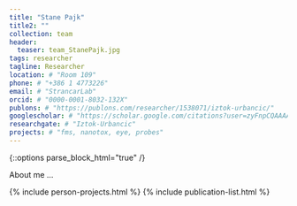 ```yaml
---
title: "Stane Pajk"
title2: ""
collection: team
header:
  teaser: team_StanePajk.jpg
tags: researcher
tagline: Researcher
location: # "Room 109"
phone: # "+386 1 4773226"
email: # "StrancarLab"
orcid: # "0000-0001-8032-132X"
publons: # "https://publons.com/researcher/1538071/iztok-urbancic/"
googlescholar: # "https://scholar.google.com/citations?user=zyFnpCQAAAAJ"
researchgate: # "Iztok-Urbancic"
projects: # "fms, nanotox, eye, probes"
---
```


{::options parse_block_html="true" /}

About me ...


{% include person-projects.html %}
{% include publication-list.html %}